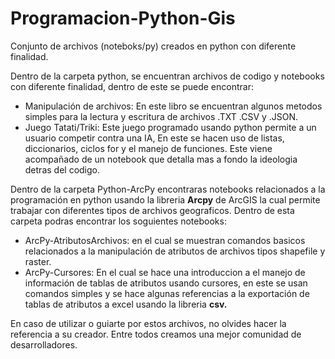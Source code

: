 # Programacion-Python-Gis
Conjunto de archivos (noteboks/py) creados en python con diferente finalidad. 

Dentro de la carpeta python, se encuentran archivos de codigo y notebooks con diferente finalidad, dentro de este se puede encontrar:
- Manipulación de archivos: En este libro se encuentran algunos metodos simples para la lectura y escritura de archivos .TXT .CSV y .JSON.
- Juego Tatati/Triki: Este juego programado usando python permite a un usuario competir contra una IA, En este se hacen uso de listas, diccionarios, ciclos for y el manejo de funciones. Este viene acompañado de un notebook que detalla mas a fondo la ideologia detras del codigo.

Dentro de la carpeta Python-ArcPy encontraras notebooks relacionados a la programación en python usando la libreria **Arcpy** de ArcGIS la cual permite trabajar con diferentes tipos de archivos geograficos. Dentro de esta carpeta podras encontrar los soguientes notebooks:
- ArcPy-AtributosArchivos: en el cual se muestran comandos basicos relacionados a la manipulación de atributos de archivos tipos shapefile y raster.
- ArcPy-Cursores: En el cual se hace una introduccion a el manejo de información de tablas de atributos usando cursores, en este se usan comandos simples y se hace algunas referencias a la exportación de tablas de atributos a excel usando la libreria **csv.**



En caso de utilizar o guiarte por estos archivos, no olvides hacer la referencia a su creador. Entre todos creamos una mejor comunidad de desarrolladores.
